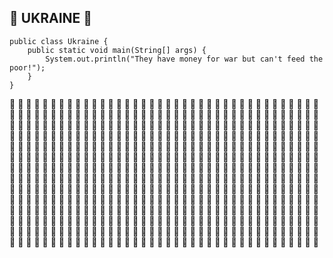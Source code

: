 ## :blue_heart: UKRAINE :yellow_heart:

```
public class Ukraine { 
    public static void main(String[] args) {
        System.out.println("They have money for war but can't feed the poor!");
    }
}
```
:blue_heart: :blue_heart: :blue_heart: :blue_heart: :blue_heart: :blue_heart: :blue_heart: :blue_heart: :blue_heart: :blue_heart: :blue_heart: :blue_heart: :blue_heart: :blue_heart: :blue_heart: :blue_heart: :blue_heart: :blue_heart: :blue_heart: :blue_heart: :blue_heart: :blue_heart: :blue_heart: :blue_heart: :blue_heart: :blue_heart: :blue_heart: :blue_heart: :blue_heart: :blue_heart: :blue_heart: :blue_heart: :blue_heart: :blue_heart: :blue_heart: :blue_heart:
:blue_heart: :blue_heart: :blue_heart: :blue_heart: :blue_heart: :blue_heart: :blue_heart: :blue_heart: :blue_heart: :blue_heart: :blue_heart: :blue_heart: :blue_heart: :blue_heart: :blue_heart: :blue_heart: :blue_heart: :blue_heart: :blue_heart: :blue_heart: :blue_heart: :blue_heart: :blue_heart: :blue_heart: :blue_heart: :blue_heart:
:blue_heart: :blue_heart: :blue_heart: :blue_heart: :blue_heart: :blue_heart: :blue_heart: :blue_heart: :blue_heart: :blue_heart: :blue_heart: :blue_heart: :blue_heart: :blue_heart: :blue_heart: :blue_heart: :blue_heart: :blue_heart: :blue_heart: :blue_heart: :blue_heart: :blue_heart: :blue_heart: :blue_heart: :blue_heart: :blue_heart:
:blue_heart: :blue_heart: :blue_heart: :blue_heart: :blue_heart: :blue_heart: :blue_heart: :blue_heart: :blue_heart: :blue_heart: :blue_heart: :blue_heart: :blue_heart: :blue_heart: :blue_heart: :blue_heart: :blue_heart: :blue_heart: :blue_heart: :blue_heart: :blue_heart: :blue_heart: :blue_heart: :blue_heart: :blue_heart: :blue_heart:
:blue_heart: :blue_heart: :blue_heart: :blue_heart: :blue_heart: :blue_heart: :blue_heart: :blue_heart: :blue_heart: :blue_heart: :blue_heart: :blue_heart: :blue_heart: :blue_heart: :blue_heart: :blue_heart: :blue_heart: :blue_heart: :blue_heart: :blue_heart: :blue_heart: :blue_heart: :blue_heart: :blue_heart: :blue_heart: :blue_heart: :blue_heart: :blue_heart: :blue_heart: :blue_heart: :blue_heart: :blue_heart: :blue_heart: :blue_heart: :blue_heart: :blue_heart: :blue_heart: :blue_heart: :blue_heart: :blue_heart: :blue_heart: :blue_heart: :blue_heart: :blue_heart: :blue_heart: :blue_heart: :blue_heart: :blue_heart: :blue_heart: :blue_heart: :blue_heart: :blue_heart: :blue_heart: :blue_heart: :blue_heart: :blue_heart: :blue_heart: :blue_heart: :blue_heart: :blue_heart: :blue_heart: :blue_heart: :blue_heart: :blue_heart: :blue_heart: :blue_heart: :blue_heart: :blue_heart: :blue_heart: :blue_heart: :blue_heart: :blue_heart: :blue_heart: :blue_heart: :blue_heart: :blue_heart: :blue_heart: :blue_heart: :blue_heart: :blue_heart: :blue_heart: :blue_heart: :blue_heart: :blue_heart: :blue_heart: :blue_heart: :blue_heart: :blue_heart: :blue_heart: :blue_heart: :blue_heart: :blue_heart: :blue_heart: :blue_heart: :blue_heart: :blue_heart: :blue_heart: :blue_heart: :blue_heart: :blue_heart: :blue_heart: :blue_heart: :blue_heart: :blue_heart: :blue_heart: :blue_heart: :blue_heart: :blue_heart: :blue_heart: :blue_heart: :blue_heart: :blue_heart: :blue_heart: :blue_heart: :blue_heart: :blue_heart: :blue_heart: :blue_heart: :blue_heart: :blue_heart: :blue_heart: :blue_heart: :blue_heart: :blue_heart: :blue_heart: :blue_heart: :blue_heart: :blue_heart: :blue_heart: :blue_heart: :blue_heart: :blue_heart: :blue_heart: :blue_heart: :blue_heart: :blue_heart: :blue_heart: :blue_heart: :blue_heart: :blue_heart: :blue_heart: :blue_heart: :blue_heart: :blue_heart: :blue_heart: :blue_heart: :blue_heart: :blue_heart: :blue_heart: :blue_heart: :blue_heart: :blue_heart:
:yellow_heart: :yellow_heart: :yellow_heart: :yellow_heart: :yellow_heart: :yellow_heart: :yellow_heart: :yellow_heart: :yellow_heart: :yellow_heart: :yellow_heart: :yellow_heart: :yellow_heart: :yellow_heart: :yellow_heart: :yellow_heart: :yellow_heart: :yellow_heart: :yellow_heart: :yellow_heart: :yellow_heart: :yellow_heart: :yellow_heart: :yellow_heart: :yellow_heart: :yellow_heart: :yellow_heart: :yellow_heart: :yellow_heart: :yellow_heart: :yellow_heart: :yellow_heart: :yellow_heart: :yellow_heart: :yellow_heart: :yellow_heart: :yellow_heart: :yellow_heart: :yellow_heart: :yellow_heart: :yellow_heart: :yellow_heart: :yellow_heart: :yellow_heart: :yellow_heart: :yellow_heart: :yellow_heart: :yellow_heart: :yellow_heart: :yellow_heart: :yellow_heart: :yellow_heart: :yellow_heart: :yellow_heart: :yellow_heart: :yellow_heart: :yellow_heart: :yellow_heart: :yellow_heart: :yellow_heart: :yellow_heart: :yellow_heart: :yellow_heart: :yellow_heart: :yellow_heart: :yellow_heart: :yellow_heart: :yellow_heart: :yellow_heart: :yellow_heart: :yellow_heart: :yellow_heart: :yellow_heart: :yellow_heart: :yellow_heart: :yellow_heart: :yellow_heart: :yellow_heart: :yellow_heart: :yellow_heart: :yellow_heart: :yellow_heart: :yellow_heart: :yellow_heart: :yellow_heart: :yellow_heart: :yellow_heart: :yellow_heart: :yellow_heart: :yellow_heart: :yellow_heart: :yellow_heart: :yellow_heart: :yellow_heart: :yellow_heart: :yellow_heart: :yellow_heart: :yellow_heart: :yellow_heart: :yellow_heart: :yellow_heart: :yellow_heart: :yellow_heart: :yellow_heart: :yellow_heart: :yellow_heart: :yellow_heart: :yellow_heart: :yellow_heart: :yellow_heart: :yellow_heart: :yellow_heart: :yellow_heart: :yellow_heart: :yellow_heart: :yellow_heart: :yellow_heart: :yellow_heart: :yellow_heart: :yellow_heart: :yellow_heart: :yellow_heart: :yellow_heart: :yellow_heart: :yellow_heart: :yellow_heart: :yellow_heart: :yellow_heart: :yellow_heart: :yellow_heart: :yellow_heart: :yellow_heart: :yellow_heart: :yellow_heart: :yellow_heart: :yellow_heart: :yellow_heart: :yellow_heart: :yellow_heart: :yellow_heart: :yellow_heart: :yellow_heart: :yellow_heart: :yellow_heart: :yellow_heart: :yellow_heart: :yellow_heart: :yellow_heart: :yellow_heart: :yellow_heart: :yellow_heart: :yellow_heart: :yellow_heart: :yellow_heart: :yellow_heart: :yellow_heart: :yellow_heart: :yellow_heart: :yellow_heart: :yellow_heart: :yellow_heart: :yellow_heart: :yellow_heart: :yellow_heart: :yellow_heart: :yellow_heart: :yellow_heart: :yellow_heart: :yellow_heart: :yellow_heart: :yellow_heart: :yellow_heart: :yellow_heart: :yellow_heart: :yellow_heart: :yellow_heart: :yellow_heart: :yellow_heart: :yellow_heart: :yellow_heart: :yellow_heart: :yellow_heart: :yellow_heart: :yellow_heart: :yellow_heart: :yellow_heart: :yellow_heart: :yellow_heart: :yellow_heart: :yellow_heart: :yellow_heart: :yellow_heart: :yellow_heart: :yellow_heart: :yellow_heart: :yellow_heart: :yellow_heart: :yellow_heart: :yellow_heart: :yellow_heart: :yellow_heart: :yellow_heart: :yellow_heart: :yellow_heart: :yellow_heart: :yellow_heart: :yellow_heart: :yellow_heart: :yellow_heart: :yellow_heart: :yellow_heart: :yellow_heart: :yellow_heart: :yellow_heart: :yellow_heart: :yellow_heart: :yellow_heart: :yellow_heart: :yellow_heart: :yellow_heart: :yellow_heart: :yellow_heart: :yellow_heart: :yellow_heart: :yellow_heart: :yellow_heart: :yellow_heart: :yellow_heart: :yellow_heart: :yellow_heart: :yellow_heart: :yellow_heart: :yellow_heart: :yellow_heart: :yellow_heart: :yellow_heart: :yellow_heart: :yellow_heart: :yellow_heart: :yellow_heart: :yellow_heart: :yellow_heart: :yellow_heart: :yellow_heart: :yellow_heart: :yellow_heart: :yellow_heart: :yellow_heart: :yellow_heart: :yellow_heart: :yellow_heart: :yellow_heart: :yellow_heart: :yellow_heart: :yellow_heart: :yellow_heart: :yellow_heart: :yellow_heart: :yellow_heart: :yellow_heart: :yellow_heart: :yellow_heart: :yellow_heart: :yellow_heart: :yellow_heart: :yellow_heart:
